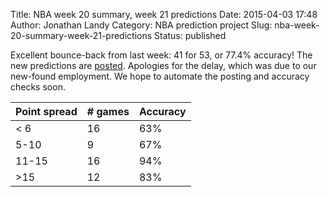 Title: NBA week 20 summary, week 21 predictions
Date: 2015-04-03 17:48
Author: Jonathan Landy
Category: NBA prediction project
Slug: nba-week-20-summary-week-21-predictions
Status: published

Excellent bounce-back from last week: 41 for 53, or 77.4% accuracy! The new predictions are [posted](http://efavdb.com/weekly-nba-predictions/). Apologies for the delay, which was due to our new-found employment. We hope to automate the posting and accuracy checks soon.

| Point spread | # games | Accuracy |
| -- | -- | -- |
| < 6 | 16 | 63% |
| 5-10 | 9 | 67% |
| 11-15 | 16 | 94% |
| >15 | 12 | 83% |
